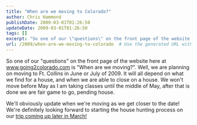 ```yaml
---
title: "When are we moving to Colorado?"
author: Chris Hammond
publishDate: 2009-03-01T01:26:50
updateDate: 2009-03-01T01:26:50
tags: []
excerpt: "So one of our \"questions\" on the front page of the website here at www.going2colorado.com is \"When are we moving?\". Well, we are planning on moving to Ft. Collins in June or July of 2009. It will all depend on what we find for a house, and when we are able to close on a house. We won't move before May as I am taking classes until the middle of May, after that is done we are fair game to go, pending house. We'll obviously update when we're moving as we get closer to the date! We're definitely looking forward to starting the house hunting process on our trip coming up later in March!"
url: /2009/when-are-we-moving-to-colorado  # Use the generated URL with year
---
```

<p>So one of our "questions" on the front page of the website here at <a href="https://www.going2colorado.com">www.going2colorado.com</a> is "When are we moving?". Well, we are planning on moving to Ft. Collins in June or July of 2009. It will all depend on what we find for a house, and when we are able to close on a house. We won't move before May as I am taking classes until the middle of May, after that is done we are fair game to go, pending house.</p> <p>We'll obviously update when we're moving as we get closer to the date! We're definitely looking forward to starting the house hunting process on our <a href="https://www.going2colorado.com/Blog/itemId/103/One-month-until-we-go-to-Colorado-again.aspx">trip coming up later in March!</a></p>
